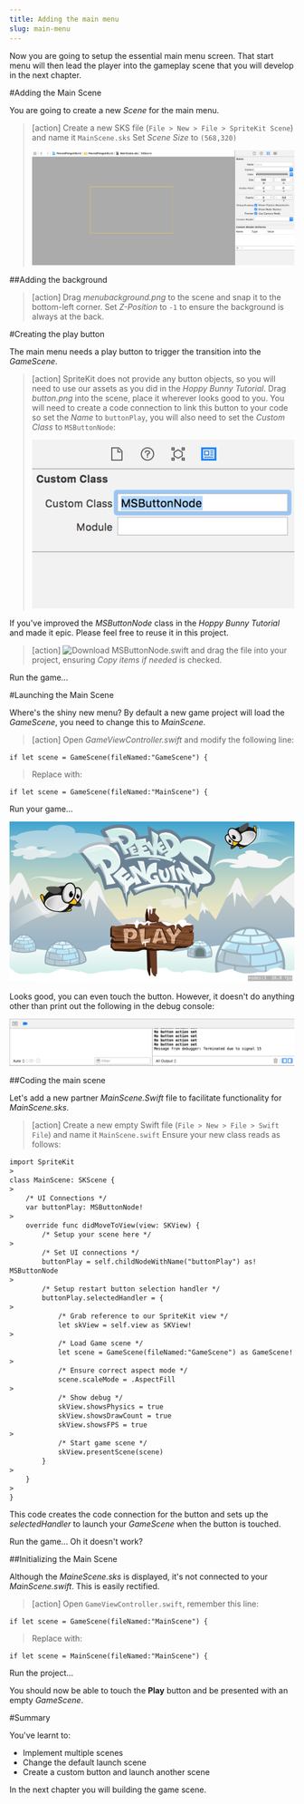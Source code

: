 ```yaml
---
title: Adding the main menu
slug: main-menu
---
```


Now you are going to setup the essential main menu screen. That start menu will then lead the player into the gameplay scene that you will develop in the next chapter.

#Adding the Main Scene

You are going to create a new *Scene* for the main menu.

> [action]
> Create a new SKS file (`File > New > File > SpriteKit Scene`) and name it `MainScene.sks`
> Set *Scene Size* to `(568,320)`
>
> ![MainScene attributes](../Tutorial-Images/xcode_new_mainscene_attributes.png)

##Adding the background

> [action]
> Drag *menubackground.png* to the scene and snap it to the bottom-left corner.
> Set *Z-Position* to `-1` to ensure the background is always at the back.

#Creating the play button

The main menu needs a play button to trigger the transition into the *GameScene*.

> [action]
> SpriteKit does not provide any button objects, so you will need to use our assets as you did in the *Hoppy Bunny Tutorial*.
> Drag *button.png* into the scene, place it wherever looks good to you.
> You will need to create a code connection to link this button to your code so set the *Name* to `buttonPlay`, you will also need to set the *Custom Class* to `MSButtonNode`:
>
> ![Setting a custom class](../Tutorial-Images/xcode_spritekit_custom_class.png)
>

If you've improved the *MSButtonNode* class in the *Hoppy Bunny Tutorial* and made it epic.  Please feel free to reuse it in this project.

> [action]
> ![Download MSButtonNode.swift](https://github.com/MakeSchool-Tutorials/Peeved-Penguins-SpriteKit-Swift/raw/master/MSButtonNode.swift) and drag the file into your project, ensuring *Copy items if needed* is checked.

Run the game...

#Launching the Main Scene

Where's the shiny new menu?
By default a new game project will load the *GameScene*, you need to change this to *MainScene*.

> [action]
> Open *GameViewController.swift* and modify the following line:
>
```
if let scene = GameScene(fileNamed:"GameScene") {
```
> Replace with:
```
if let scene = GameScene(fileNamed:"MainScene") {
```

Run your game...

![Screenshot main menu](../Tutorial-Images/screenshot_mainmenu.png)

Looks good, you can even touch the button.  However, it doesn't do anything other than print out the following in the debug console:

![console debug button action](../Tutorial-Images/xcode_debug_console_button.png)

##Coding the main scene

Let's add a new partner *MainScene.Swift* file to facilitate functionality for *MainScene.sks*.

> [action]
> Create a new empty Swift file (`File > New > File > Swift File`) and name it `MainScene.swift`
> Ensure your new class reads as follows:
>
```
import SpriteKit
>
class MainScene: SKScene {
>    
    /* UI Connections */
    var buttonPlay: MSButtonNode!
>    
    override func didMoveToView(view: SKView) {
        /* Setup your scene here */
>        
        /* Set UI connections */
        buttonPlay = self.childNodeWithName("buttonPlay") as! MSButtonNode
>        
        /* Setup restart button selection handler */
        buttonPlay.selectedHandler = {
>            
            /* Grab reference to our SpriteKit view */
            let skView = self.view as SKView!
>          
            /* Load Game scene */
            let scene = GameScene(fileNamed:"GameScene") as GameScene!
>            
            /* Ensure correct aspect mode */
            scene.scaleMode = .AspectFill
>            
            /* Show debug */
            skView.showsPhysics = true
            skView.showsDrawCount = true
            skView.showsFPS = true
>            
            /* Start game scene */
            skView.presentScene(scene)
        }
>
    }
>
}
```
>

This code creates the code connection for the button and sets up the *selectedHandler* to launch your *GameScene* when the button is touched.  

Run the game... Oh it doesn't work?

##Initializing the Main Scene

Although the *MaineScene.sks* is displayed, it's not connected to your *MainScene.swift*. This is easily rectified.

> [action]
> Open `GameViewController.swift`, remember this line:
>
```
if let scene = GameScene(fileNamed:"MainScene") {
```
> Replace with:
>
```
if let scene = MainScene(fileNamed:"MainScene") {
```
>

Run the project...

You should now be able to touch the **Play** button and be presented with an empty *GameScene*.

#Summary

You've learnt to:

- Implement multiple scenes
- Change the default launch scene
- Create a custom button and launch another scene

In the next chapter you will building the game scene.
